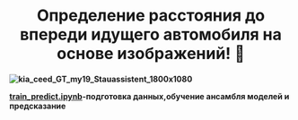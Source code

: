 <h1 align="center">  Определение расстояния до впереди  идущего автомобиля на основе изображений! 🚗<h4 ><h4 >

![kia_ceed_GT_my19_Stauassistent_1800x1080](https://user-images.githubusercontent.com/99044896/186978241-ba179b45-833c-4d01-b842-6fa137c8b6ab.jpg)

[train_predict.ipynb](hhttps://github.com/Evgenkaz/cars_hacks_ai_2022/blob/main/train_predict.ipynb)-подготовка данных,обучение ансамбля моделей и предсказание 
